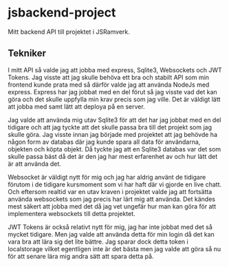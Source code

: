 # jsbackend-project


Mitt backend API till projektet i JSRamverk.

## Tekniker
I mitt API så valde jag att jobba med express, Sqlite3, Websockets och JWT Tokens.
Jag visste att jag skulle behöva ett bra och stabilt API som min frontend kunde prata med så därför valde jag att använda NodeJs med express. Express har jag jobbat med en del förut så jag visste vad det kan göra och det skulle uppfylla min krav precis som jag ville. Det är väldigt lätt att jobba med samt lätt att deploya på en server.

Jag valde att använda mig utav Sqlite3 för att det har jag jobbat med en del tidigare och att jag tyckte att det skulle passa bra till det projekt som jag skulle göra. Jag visste innan jag började med projektet att jag behövde ha någon form av databas där jag kunde spara all data för användarna, objekten och köpta objekt. Då tyckte jag att en Sqlite3 databas var det som skulle passa bäst då det är den jag har mest erfarenhet av och hur lätt det är att använda det.

Websocket är väldigt nytt för mig och jag har aldrig använt de tidigare förutom i de tidigare kursmoment som vi har haft där vi gjorde en live chatt. Och eftersom realtid var en utav kraven i projektet valde jag att fortsätta använda websockets som jag precis har lärt mig att använda. Det kändes mest säkert att jobba med det då jag vet ungefär hur man kan göra för att implementera websockets till detta projektet.

JWT Tokens är också relativt nytt för mig, jag har inte jobbat med det så mycket tidigare. Men jag valde att använda detta för min login då det kan vara bra att lära sig det lite bättre. Jag sparar dock detta token i localstorage vilket egentligen inte är det bästa men jag valde att göra så nu för att senare lära mig andra sätt att spara detta på.
